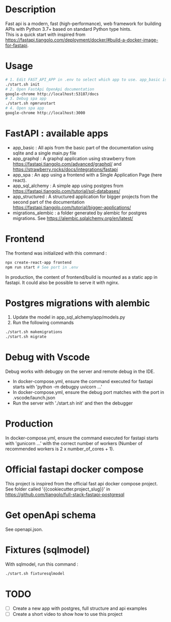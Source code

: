 # Description
Fast api is a modern, fast (high-performance), web framework for building APIs with Python 3.7+ based on standard Python type hints.  
This is a quick start with inspired from https://fastapi.tiangolo.com/deployment/docker/#build-a-docker-image-for-fastapi.

# Usage
```bash
# 1. Edit FAST_API_APP in .env to select which app to use. app_basic is a simple app. See bellow for a description of available applications.
./start.sh init
# 2. Open FastApi OpenApi documentation
google-chrome http://localhost:53187/docs
# 3. Debug spa app
./start.sh npmrunstart
# 4. Open spa app
google-chrome http://localhost:3000
```

# FastAPI : available apps
- app_basic : All apis from the basic part of the documentation using sqlite and a single main.py file
- app_graphql : A graphql application using strawberry from https://fastapi.tiangolo.com/advanced/graphql/ and https://strawberry.rocks/docs/integrations/fastapi
- app_spa : An app using a frontend with a Single Application Page (here react).
- app_sql_alchemy : A simple app using postgres from https://fastapi.tiangolo.com/tutorial/sql-databases/
- app_structured : A structured application for bigger projects from the second part of the documentation https://fastapi.tiangolo.com/tutorial/bigger-applications/
- migrations_alembic : a folder generated by alembic for postgres migrations. See https://alembic.sqlalchemy.org/en/latest/

# Frontend
The frontend was initialized with this command :
```bash
npx create-react-app frontend
npm run start # See port in .env
```
In production, the content of frontend/build is mounted as a static app in fastapi. It could also be possible to serve it with nginx.

# Postgres migrations with alembic
1. Update the model in app_sql_alchemy/app/models.py
2. Run the following commands
```bash
./start.sh makemigrations
./start.sh migrate
```

# Debug with Vscode
Debug works with debugpy on the server and remote debug in the IDE.  
- In docker-compose.yml, ensure the command executed for fastapi starts with 'python -m debugpy uvicorn ...'
- In docker-compose.yml, ensure the debug port matches with the port in .vscode/launch.json
- Run the server with './start.sh init' and then the debugger

# Production
In docker-compose.yml, ensure the command executed for fastapi starts with 'gunicorn ...' with the correct number of workers (Number of recommended workers is 2 x number_of_cores + 1).

# Official fastapi docker compose
This project is inspired from the official fast api docker compose project.  
See folder called '{{cookiecutter.project_slug}}' in https://github.com/tiangolo/full-stack-fastapi-postgresql  

# Get openApi schema
See openapi.json.

# Fixtures (sqlmodel)
With sqlmodel, run this command :
```bash
./start.sh fixturesqlmodel
```

# TODO
- [ ] Create a new app with postgres, full structure and api examples
- [ ] Create a short video to show how to use this project
